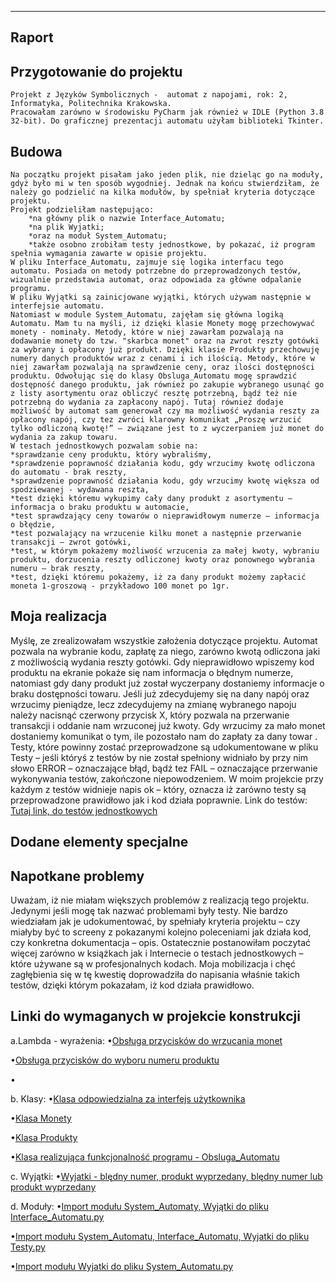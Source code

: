 -----------------------------------------------------------------------------------------------------
Raport
------------------------------------------------------------------------------------------------------

Przygotowanie do projektu
------------------------------------------------------------------------------------------------------
	Projekt z Języków Symbolicznych -  automat z napojami, rok: 2, Informatyka, Politechnika Krakowska.
	Pracowałam zarówno w środowisku PyCharm jak również w IDLE (Python 3.8 32-bit). Do graficznej prezentacji automatu użyłam biblioteki Tkinter. 
         
Budowa 
----------------------------------------------------------------------------------------------------------
    Na początku projekt pisałam jako jeden plik, nie dzieląc go na moduły, gdyż było mi w ten sposób wygodniej. Jednak na końcu stwierdziłam, że należy go podzielić na kilka modułów, by spełniał kryteria dotyczące projektu.
	Projekt podzieliłam następująco: 
		*na główny plik o nazwie Interface_Automatu;
		*na plik Wyjatki;
		*oraz na moduł System_Automatu;
		*także osobno zrobiłam testy jednostkowe, by pokazać, iż program spełnia wymagania zawarte w opisie projektu.
	W pliku Interface_Automatu, zajmuje się logika interfacu tego automatu. Posiada on metody potrzebne do przeprowadzonych testów, wizualnie przedstawia automat, oraz odpowiada za główne odpalanie programu.
	W pliku Wyjątki są zainicjowane wyjątki, których używam następnie w interfejsie automatu.
	Natomiast w module System_Automatu, zajęłam się główna logiką Automatu. Mam tu na myśli, iż dzięki klasie Monety mogę przechowywać monety - nominały. Metody, które w niej zawarłam pozwalają na dodawanie monety do tzw. "skarbca monet" oraz na zwrot reszty gotówki za wybrany i opłacony już produkt. Dzięki klasie Produkty przechowuję numery danych produktów wraz z cenami i ich ilością. Metody, które w niej zawarłam pozwalają na sprawdzenie ceny, oraz ilości dostępności produktu. Odwołując się do klasy Obsluga_Automatu mogę sprawdzić dostępność danego produktu, jak również po zakupie wybranego usunąć go z listy asortymentu oraz obliczyć resztę potrzebną, bądź też nie potrzebną do wydania za zapłacony napój. Tutaj również dodaje możliwość by automat sam generował czy ma możliwość wydania reszty za opłacony napój, czy tez zwróci klarowny komunikat „Proszę wrzucić tylko odliczoną kwotę!” – związane jest to z wyczerpaniem już monet do wydania za zakup towaru. 
	W testach jednostkowych pozwalam sobie na:
    *sprawdzanie ceny produktu, który wybraliśmy, 
    *sprawdzenie poprawność działania kodu, gdy wrzucimy kwotę odliczona do automatu - brak reszty, 
    *sprawdzenie poprawność działania kodu, gdy wrzucimy kwotę większa od spodziewanej - wydawana reszta,
    *test dzięki któremu wykupimy cały dany produkt z asortymentu – informacja o braku produktu w automacie,
    *test sprawdzający ceny towarów o nieprawidłowym numerze – informacja o błędzie, 
    *test pozwalający na wrzucenie kilku monet a następnie przerwanie transakcji – zwrot gotówki, 
    *test, w którym pokażemy możliwość wrzucenia za małej kwoty, wybraniu produktu, dorzucenia reszty odliczonej kwoty oraz ponownego wybrania numeru – brak reszty, 
    *test, dzięki któremu pokażemy, iż za dany produkt możemy zapłacić moneta 1-groszową - przykładowo 100 monet po 1gr. 

Moja realizacja 
----------------------------------------------------------------------------------------------------------
Myślę, ze zrealizowałam wszystkie założenia dotyczące projektu. Automat pozwala na wybranie kodu, zapłatę za niego, zarówno kwotą odliczona jaki z możliwością wydania reszty gotówki. Gdy nieprawidłowo wpiszemy kod produktu na ekranie pokaże się nam informacja o błędnym numerze, natomiast gdy dany produkt już został wyczerpany dostaniemy informacje o braku dostępności towaru. Jeśli już zdecydujemy się na dany napój oraz wrzucimy pieniądze, lecz zdecydujemy na zmianę wybranego napoju należy nacisnąć czerwony przycisk X, który pozwala na przerwanie transakcji i oddanie nam wrzuconej już kwoty. Gdy wrzucimy za mało monet dostaniemy komunikat o tym, ile pozostało nam do zapłaty za dany towar . Testy, które powinny zostać przeprowadzone są udokumentowane w pliku Testy – jeśli któryś z testów by nie został spełniony widniało by przy nim słowo ERROR – oznaczające błąd, bądź tez FAIL – oznaczające przerwanie wykonywania testów, zakończone niepowodzeniem. W moim projekcie przy każdym z testów widnieje napis ok – który, oznacza iż  zarówno testy są przeprowadzone prawidłowo jak i kod działa poprawnie. Link do testów: [Tutaj link, do testów jednostkowych](https://github.com/SadowyKinga/Jezyki-Symboliczne-Automat-z-napojami/blob/master/Testy.py)

Dodane elementy specjalne 
----------------------------------------------------------------------------------------------------------

Napotkane problemy
----------------------------------------------------------------------------------------------------------
Uważam, iż nie miałam większych problemów z realizacją tego projektu. Jedynymi jeśli mogę tak nazwać problemami były testy. Nie bardzo wiedziałam jak je udokumentować, by spełniały kryteria projektu – czy miałyby być to screeny z pokazanymi kolejno poleceniami jak działa kod, czy konkretna dokumentacja – opis. Ostatecznie postanowiłam poczytać więcej zarówno w książkach jak i Internecie o testach jednostkowych – które używane są w profesjonalnych kodach. Moja mobilizacja i chęć zagłębienia się w tę kwestię doprowadziła do napisania właśnie takich testów, dzięki którym pokazałam, iż kod działa prawidłowo. 



Linki do wymaganych w projekcie konstrukcji
----------------------------------------------------------------------------------------------------------

a.Lambda - wyrażenia:
  •[Obsługa przycisków do wrzucania monet](https://github.com/SadowyKinga/Jezyki-Symboliczne-Automat-z-napojami/blob/9607c7380520fbf3d227f48afffa1df6061dbac0/Interface_Automatu.py#L216)
  
  •[Obsługa przycisków do wyboru numeru produktu](https://github.com/SadowyKinga/Jezyki-Symboliczne-Automat-z-napojami/blob/9607c7380520fbf3d227f48afffa1df6061dbac0/Interface_Automatu.py#L231)
  
  •[]()
		
b. Klasy:
  •[Klasa odpowiedzialna za interfejs użytkownika](https://github.com/SadowyKinga/Jezyki-Symboliczne-Automat-z-napojami/blob/9607c7380520fbf3d227f48afffa1df6061dbac0/Interface_Automatu.py#L12)
  
  •[Klasa Monety](https://github.com/SadowyKinga/Jezyki-Symboliczne-Automat-z-napojami/blob/668ee6f867836443564de900ba5575825f714c38/Automat%20z%20napojami.py#L12)
  
  •[Klasa Produkty](https://github.com/SadowyKinga/Jezyki-Symboliczne-Automat-z-napojami/blob/668ee6f867836443564de900ba5575825f714c38/Automat%20z%20napojami.py#L40)
  
  •[Klasa realizująca funkcjonalność programu - Obsluga_Automatu](https://github.com/SadowyKinga/Jezyki-Symboliczne-Automat-z-napojami/blob/668ee6f867836443564de900ba5575825f714c38/Automat%20z%20napojami.py#L65)
		
c. Wyjątki:
  •[Wyjatki - blędny numer, produkt wyprzedany, blędny numer lub produkt wyprzedany](https://github.com/SadowyKinga/Jezyki-Symboliczne-Automat-z-napojami/blob/master/Wyjatki.py)
		
d. Moduły:
  •[Import modułu System_Automaty, Wyjątki do pliku Interface_Automatu.py](https://github.com/SadowyKinga/Jezyki-Symboliczne-Automat-z-napojami/blob/668ee6f867836443564de900ba5575825f714c38/Interface_Automatu.py#L2)
  
  •[Import modułu System_Automatu, Interface_Automatu, Wyjatki do pliku Testy.py](https://github.com/SadowyKinga/Jezyki-Symboliczne-Automat-z-napojami/blob/668ee6f867836443564de900ba5575825f714c38/Testy.py#L2)
  
  •[Import modułu Wyjatki do pliku System_Automatu.py](https://github.com/SadowyKinga/Jezyki-Symboliczne-Automat-z-napojami/blob/668ee6f867836443564de900ba5575825f714c38/System_Automatu.py#L3)
